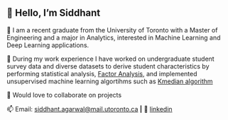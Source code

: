 ## 👋 Hello, I’m Siddhant

👀 I am a recent graduate from the University of Toronto with a Master of Engineering and a major in Analytics, interested in Machine Learning and Deep Learning applications. 

🌱 During my work experience I have worked on undergraduate student survey data and diverse datasets to derive student characteristics by performing statistical analysis, [Factor Analysis][factor], and implemented unsupervised machine learning algortihms such as [Kmedian algorithm][kmedian]

💬 Would love to collaborate on projects

📫 Email: siddhant.agarwal@mail.utoronto.ca **|** 
👔 [linkedin][linkedin]

[linkedin]: https://www.linkedin.com/in/siddhant-agarwal-uoft/
[kmedian]: https://github.com/Siddhantmest/Kmedian.git
[factor]: https://github.com/Siddhantmest/factor-analysis.git

